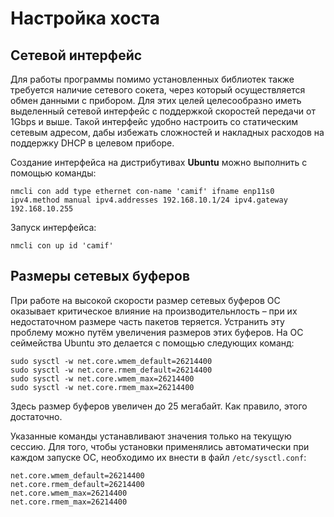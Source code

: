 # Настройка хоста

## Сетевой интерфейс 

Для работы программы помимо установленных библиотек также требуется наличие сетевого сокета, через который осуществляется обмен данными с прибором. Для этих целей целесообразно иметь выделенный сетевой интерфейс с поддержкой скоростей передачи от 1Gbps и выше. Такой интерфейс удобно настроить со статическим сетевым адресом, дабы избежать сложностей и накладных расходов на поддержку DHCP в целевом приборе.

Создание интерфейса на дистрибутивах **Ubuntu** можно выполнить с помощью команды:

```shell
nmcli con add type ethernet con-name 'camif' ifname enp11s0 ipv4.method manual ipv4.addresses 192.168.10.1/24 ipv4.gateway 192.168.10.255
```

Запуск интерфейса:

```shell
nmcli con up id 'camif'

```

## Размеры сетевых буферов

При работе на высокой скорости размер сетевых буферов ОС оказывает критическое влияние на производительнлость&nbsp;– при их недостаточном размере часть пакетов теряется. Устранить эту проблему можно путём увеличения размеров этих буферов. На ОС сеймейства Ubuntu это делается с помощью следующих команд:

```shell
sudo sysctl -w net.core.wmem_default=26214400
sudo sysctl -w net.core.rmem_default=26214400
sudo sysctl -w net.core.wmem_max=26214400
sudo sysctl -w net.core.rmem_max=26214400
```

Здесь размер буферов увеличен до 25 мегабайт. Как правило, этого достаточно.

Указанные команды устанавливают значения только на текущую сессию. Для того, чтобы установки применялись автоматически при каждом запуске ОС, необходимо их внести в файл `/etc/sysctl.conf`:

```
net.core.wmem_default=26214400
net.core.rmem_default=26214400
net.core.wmem_max=26214400
net.core.rmem_max=26214400
```
